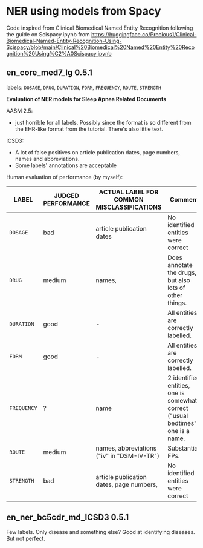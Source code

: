 # NER using models from Spacy

Code inspired from Clinical Biomedical Named Entity Recognition following the guide on Scispacy.ipynb from 
https://huggingface.co/Precious1/Clinical-Biomedical-Named-Entity-Recognition-Using-Scispacy/blob/main/Clinical%20Biomedical%20Named%20Entity%20Recognition%20Using%C2%A0Scispacy.ipynb

## en_core_med7_lg 0.5.1

labels: `DOSAGE`, `DRUG`, `DURATION`, `FORM`, `FREQUENCY`, `ROUTE`, `STRENGTH`

**Evaluation of NER models for Sleep Apnea Related Documents**

AASM 2.5:
- just horrible for all labels. Possibly since the format is so different from the EHR-like format from the tutorial. There's also little text.

ICSD3:
- A lot of false positives on article publication dates, page numbers, names and abbreviations.
- Some labels' annotations are acceptable

Human evaluation of performance (by myself):

| LABEL       | JUDGED PERFORMANCE | ACTUAL LABEL FOR COMMON MISCLASSIFICATIONS | Comment                                                                           |
| ----------- | ------------------ | ------------------------------------------ | --------------------------------------------------------------------------------- |
| `DOSAGE`    | bad                | article publication dates                  | No identified entities were correct                                               |
| `DRUG`      | medium             | names,                                     | Does annotate the drugs, but also lots of other things.                           |
| `DURATION`  | good               | -                                          | All entities are correctly labelled.                                              |
| `FORM`      | good               | -                                          | All entities are correctly labelled.                                              |
| `FREQUENCY` | ?                  | name                                       | 2 identified entities, one is somewhat correct ("usual bedtimes"), one is a name. |
| `ROUTE`     | medium             | names, abbreviations ("iv" in "DSM-IV-TR") | Substantial FPs.                                                                  |
| `STRENGTH`  | bad                | article publication dates, page numbers,   | No identified entities were correct                                               |

## en_ner_bc5cdr_md_ICSD3 0.5.1

Few labels. Only disease and something else? Good at identifying diseases. But not perfect.